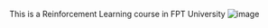 This is a Reinforcement Learning course in FPT University
![image](https://github.com/user-attachments/assets/e9f3a67f-6d3e-4231-b56d-6c3f83227d5b)
